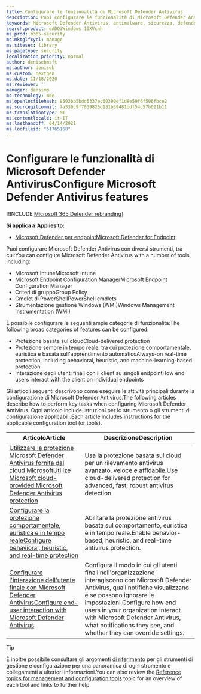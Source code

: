 ```yaml
---
title: Configurare le funzionalità di Microsoft Defender Antivirus
description: Puoi configurare le funzionalità di Microsoft Defender Antivirus con Intune, Microsoft Endpoint Configuration Manager, Criteri di gruppo e PowerShell.
keywords: Microsoft Defender Antivirus, antimalware, sicurezza, defender, configurare, configurazione, Config Manager, Microsoft Endpoint Configuration Manager, SCCM, Intune, MDM, gestione dei dispositivi mobili, Criteri di gruppo, Criteri di gruppo, PowerShell
search.product: eADQiWindows 10XVcnh
ms.prod: m365-security
ms.mktglfcycl: manage
ms.sitesec: library
ms.pagetype: security
localization_priority: normal
author: denisebmsft
ms.author: deniseb
ms.custom: nextgen
ms.date: 11/18/2020
ms.reviewer: ''
manager: dansimp
ms.technology: mde
ms.openlocfilehash: 8503bb5bdd6337ec60390ef1d8e59f6f506fbce2
ms.sourcegitcommit: 7a339c9f7039825d131b39481ddf54c57b021b11
ms.translationtype: MT
ms.contentlocale: it-IT
ms.lasthandoff: 04/14/2021
ms.locfileid: "51765168"
---
```

# <a name="configure-microsoft-defender-antivirus-features"></a><span data-ttu-id="99ba4-104">Configurare le funzionalità di Microsoft Defender Antivirus</span><span class="sxs-lookup"><span data-stu-id="99ba4-104">Configure Microsoft Defender Antivirus features</span></span>

[!INCLUDE [Microsoft 365 Defender rebranding](../../includes/microsoft-defender.md)]


<span data-ttu-id="99ba4-105">**Si applica a:**</span><span class="sxs-lookup"><span data-stu-id="99ba4-105">**Applies to:**</span></span>

- [<span data-ttu-id="99ba4-106">Microsoft Defender per endpoint</span><span class="sxs-lookup"><span data-stu-id="99ba4-106">Microsoft Defender for Endpoint</span></span>](/microsoft-365/security/defender-endpoint/)

<span data-ttu-id="99ba4-107">Puoi configurare Microsoft Defender Antivirus con diversi strumenti, tra cui:</span><span class="sxs-lookup"><span data-stu-id="99ba4-107">You can configure Microsoft Defender Antivirus with a number of tools, including:</span></span>

- <span data-ttu-id="99ba4-108">Microsoft Intune</span><span class="sxs-lookup"><span data-stu-id="99ba4-108">Microsoft Intune</span></span>
- <span data-ttu-id="99ba4-109">Microsoft Endpoint Configuration Manager</span><span class="sxs-lookup"><span data-stu-id="99ba4-109">Microsoft Endpoint Configuration Manager</span></span>
- <span data-ttu-id="99ba4-110">Criteri di gruppo</span><span class="sxs-lookup"><span data-stu-id="99ba4-110">Group Policy</span></span>
- <span data-ttu-id="99ba4-111">Cmdlet di PowerShell</span><span class="sxs-lookup"><span data-stu-id="99ba4-111">PowerShell cmdlets</span></span>
- <span data-ttu-id="99ba4-112">Strumentazione gestione Windows (WMI)</span><span class="sxs-lookup"><span data-stu-id="99ba4-112">Windows Management Instrumentation (WMI)</span></span>

<span data-ttu-id="99ba4-113">È possibile configurare le seguenti ampie categorie di funzionalità:</span><span class="sxs-lookup"><span data-stu-id="99ba4-113">The following broad categories of features can be configured:</span></span>

- <span data-ttu-id="99ba4-114">Protezione basata sul cloud</span><span class="sxs-lookup"><span data-stu-id="99ba4-114">Cloud-delivered protection</span></span>
- <span data-ttu-id="99ba4-115">Protezione sempre in tempo reale, tra cui protezione comportamentale, euristica e basata sull'apprendimento automatico</span><span class="sxs-lookup"><span data-stu-id="99ba4-115">Always-on real-time protection, including behavioral, heuristic, and machine-learning-based protection</span></span>
- <span data-ttu-id="99ba4-116">Interazione degli utenti finali con il client su singoli endpoint</span><span class="sxs-lookup"><span data-stu-id="99ba4-116">How end users interact with the client on individual endpoints</span></span>

<span data-ttu-id="99ba4-117">Gli articoli seguenti descrivono come eseguire le attività principali durante la configurazione di Microsoft Defender Antivirus.</span><span class="sxs-lookup"><span data-stu-id="99ba4-117">The following articles describe how to perform key tasks when configuring Microsoft Defender Antivirus.</span></span> <span data-ttu-id="99ba4-118">Ogni articolo include istruzioni per lo strumento o gli strumenti di configurazione applicabili.</span><span class="sxs-lookup"><span data-stu-id="99ba4-118">Each article includes instructions for the applicable configuration tool (or tools).</span></span>

|<span data-ttu-id="99ba4-119">Articolo</span><span class="sxs-lookup"><span data-stu-id="99ba4-119">Article</span></span>  |<span data-ttu-id="99ba4-120">Descrizione</span><span class="sxs-lookup"><span data-stu-id="99ba4-120">Description</span></span>  |
|---------|---------|
|[<span data-ttu-id="99ba4-121">Utilizzare la protezione Microsoft Defender Antivirus fornita dal cloud Microsoft</span><span class="sxs-lookup"><span data-stu-id="99ba4-121">Utilize Microsoft cloud-provided Microsoft Defender Antivirus protection</span></span>](cloud-protection-microsoft-defender-antivirus.md)     | <span data-ttu-id="99ba4-122">Usa la protezione basata sul cloud per un rilevamento antivirus avanzato, veloce e affidabile.</span><span class="sxs-lookup"><span data-stu-id="99ba4-122">Use cloud-delivered protection for advanced, fast, robust antivirus detection.</span></span>        |
|[<span data-ttu-id="99ba4-123">Configurare la protezione comportamentale, euristica e in tempo reale</span><span class="sxs-lookup"><span data-stu-id="99ba4-123">Configure behavioral, heuristic, and real-time protection</span></span>](configure-protection-features-microsoft-defender-antivirus.md)     |<span data-ttu-id="99ba4-124">Abilitare la protezione antivirus basata sul comportamento, euristica e in tempo reale.</span><span class="sxs-lookup"><span data-stu-id="99ba4-124">Enable behavior-based, heuristic, and real-time antivirus protection.</span></span>         |
|[<span data-ttu-id="99ba4-125">Configurare l'interazione dell'utente finale con Microsoft Defender Antivirus</span><span class="sxs-lookup"><span data-stu-id="99ba4-125">Configure end-user interaction with Microsoft Defender Antivirus</span></span>](configure-end-user-interaction-microsoft-defender-antivirus.md) | <span data-ttu-id="99ba4-126">Configura il modo in cui gli utenti finali nell'organizzazione interagiscono con Microsoft Defender Antivirus, quali notifiche visualizzano e se possono ignorare le impostazioni.</span><span class="sxs-lookup"><span data-stu-id="99ba4-126">Configure how end users in your organization interact with Microsoft Defender Antivirus, what notifications they see, and whether they can override settings.</span></span> |

> [!TIP]
> <span data-ttu-id="99ba4-127">È inoltre possibile consultare gli argomenti [di riferimento](configuration-management-reference-microsoft-defender-antivirus.md) per gli strumenti di gestione e configurazione per una panoramica di ogni strumento e collegamenti a ulteriori informazioni.</span><span class="sxs-lookup"><span data-stu-id="99ba4-127">You can also review the [Reference topics for management and configuration tools](configuration-management-reference-microsoft-defender-antivirus.md) topic for an overview of each tool and links to further help.</span></span>